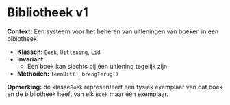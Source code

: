 # Bibliotheek v1

**Context:** Een systeem voor het beheren van uitleningen van boeken in een bibiotheek.
- **Klassen:** `Boek`, `Uitlening`, `Lid`
- **Invariant:**
    - Een boek kan slechts bij één uitlening tegelijk zijn.
- **Methoden:** `leenUit()`, `brengTerug()`

**Opmerking:** de klasse`Boek` representeert een fysiek exemplaar van dat boek en de bibliotheek heeft van elk `Boek` maar één exemplaar.
